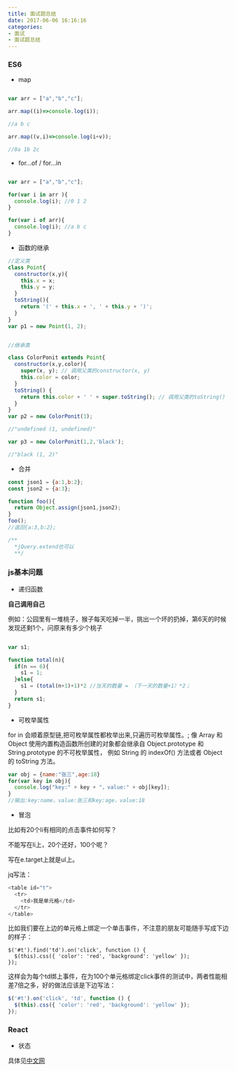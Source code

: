 ```yaml
---
title: 面试题总结
date: 2017-06-06 16:16:16
categories:
- 面试
- 面试题总结
---
```


### ES6

+ map

```javascript

var arr = ["a","b","c"];

arr.map((i)=>console.log(i));

//a b c

arr.map((v,i)=>console.log(i+v));

//0a 1b 2c


```

<!--more-->

+ for...of / for...in

```javascript

var arr = ["a","b","c"];

for(var i in arr ){
  console.log(i); //0 1 2
}

for(var i of arr){
  console.log(i); //a b c
}

```

+ 函数的继承

```javascript
//定义类
class Point{
  constructor(x,y){
    this.x = x;
    this.y = y;
  }
  toString(){
    return '(' + this.x + ', ' + this.y + ')';
  }
}
var p1 = new Point(1, 2);


//继承类

class ColorPonit extends Point{
  constructor(x,y,color){
    super(x, y); // 调用父类的constructor(x, y)
    this.color = color;
  }
  toString() {
    return this.color + ' ' + super.toString(); // 调用父类的toString()
  }
}
var p2 = new ColorPonit(1);

//"undefined (1, undefined)"

var p3 = new ColorPonit(1,2,'black');

//"black (1, 2)"

```

+ 合并

```javascript
const json1 = {a:1,b:2};
const json2 = {a:3};

function foo(){
  return Object.assign(json1,json2);
}
foo();
//返回{a:3,b:2};

/**
  *jQuery.extend也可以
  **/

```

### js基本问题

+ 递归函数

<b>自己调用自己</b>

例如：公园里有一堆桃子，猴子每天吃掉一半，挑出一个坏的扔掉，第6天的时候发现还剩1个，问原来有多少个桃子

```javascript

var s1;

function total(n){
  if(n == 6){
    s1 = 1;
  }else{
    s1 = (total(n+1)+1)*2 //当天的数量 = （下一天的数量+1）*2；
  }
  return s1;
}

```

+ 可枚举属性

for in 会顺着原型链,把可枚举属性都枚举出来,只遍历可枚举属性。;
像 Array 和 Object 使用内置构造函数所创建的对象都会继承自 
Object.prototype 和 String.prototype 的不可枚举属性，
例如 String 的 indexOf()  方法或者 Object 的 toString 方法。

```javascript
var obj = {name:"张三",age:18}
for(var key in obj){
  console.log("key:" + key + "，value:" + obj[key]);
}
//输出:key:name，value:张三和key:age，value:18
```

+ 冒泡

比如有20个li有相同的点击事件如何写？

不能写在li上，20个还好，100个呢？

写在e.target上就是ul上。

jq写法：

```javascript
<table id="t">  
  <tr>  
    <td>我是单元格</td>  
  </tr>  
</table>
```
比如我们要在上边的单元格上绑定一个单击事件，不注意的朋友可能随手写成下边的样子：
```script
$('#t').find('td').on('click', function () {  
  $(this).css({ 'color': 'red', 'background': 'yellow' });  
});
```
这样会为每个td绑上事件，在为100个单元格绑定click事件的测试中，两者性能相差7倍之多，好的做法应该是下边写法：
```javascript
$('#t').on('click', 'td', function () {  
  $(this).css({ 'color': 'red', 'background': 'yellow' });  
});
```


### React

+ 状态

具体见[中文网](http://react-china.org/t/react/1740)

